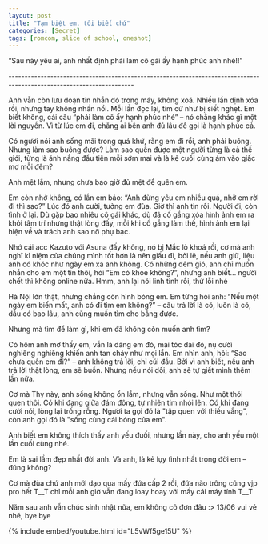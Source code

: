 ```yaml
---
layout: post
title: "Tạm biệt em, tôi biết chứ"
categories: [Secret]
tags: [romcom, slice of school, oneshot]
---
```


“Sau này yêu ai, anh nhất định phải làm cô gái ấy hạnh phúc anh nhé!!”

\---------------------------------------------------------------------------------------------------------------------

Anh vẫn còn lưu đoạn tin nhắn đó trong máy, không xoá. Nhiều lần định xóa rồi, nhưng tay không nhấn nổi. Mỗi lần đọc lại, tim cứ như bị siết nghẹt. Em biết không, cái câu “phải làm cô ấy hạnh phúc nhé” – nó chẳng khác gì một lời nguyền. Vì từ lúc em đi, chẳng ai bên anh đủ lâu để gọi là hạnh phúc cả.

Có người nói anh sống mãi trong quá khứ, rằng em đi rồi, anh phải buông. Nhưng làm sao buông được? Làm sao quên được một người từng là cả thế giới, từng là ánh nắng đầu tiên mỗi sớm mai và là kẻ cuối cùng ám vào giấc mơ mỗi đêm?

Anh mệt lắm, nhưng chưa bao giờ đủ mệt để quên em.

Em còn nhớ không, có lần em bảo: “Anh đừng yêu em nhiều quá, nhỡ em rời đi thì sao?”
Lúc đó anh cười, tưởng em đùa. Giờ thì anh tin rồi. Người đi, còn tình ở lại. Dù gặp bao nhiêu cô gái khác, dù đã cố gắng xóa hình ảnh em ra khỏi tâm trí nhưng thật lòng đấy, mỗi khi cố gắng làm thế, hình ảnh em lại hiện về và trách anh sao nỡ phụ bạc.

Nhớ cái acc Kazuto với Asuna đấy không, nó bị Mắc lỏ khoá rồi, cơ mà anh nghĩ kỉ niệm của chúng mình tốt hơn là nên giấu đi, bởi lẽ, nếu anh giữ, liệu anh có khóc như ngày em xa anh không. Có những đêm gió, anh chỉ muốn nhắn cho em một tin thôi, hỏi “Em có khỏe không?”, nhưng anh biết... người chết thì không online nữa. Hmm, anh lại nói linh tinh rồi, thứ lỗi nhé

Hà Nội lớn thật, nhưng chẳng còn hình bóng em. Em từng hỏi anh: “Nếu một ngày em biến mất, anh có đi tìm em không?” – câu trả lời là có, luôn là có, dẫu có bao lâu, anh cũng muốn tìm cho bằng được.

Nhưng mà tìm để làm gì, khi em đã không còn muốn anh tìm?

Có hôm anh mơ thấy em, vẫn là dáng em đó, mái tóc dài đó, nụ cười nghiêng nghiêng khiến anh tan chảy như mọi lần. Em nhìn anh, hỏi: “Sao chưa quên em đi?” – anh không trả lời, chỉ cúi đầu. Bởi vì anh biết, nếu anh trả lời thật lòng, em sẽ buồn. Nhưng nếu nói dối, anh sẽ tự giết mình thêm lần nữa.

Cơ mà Thy này, anh sống không ổn lắm, nhưng vẫn sống. Như một thói quen thôi. Có khi đang giữa đám đông, tự nhiên tim nhói lên. Có khi đang cười nói, lòng lại trống rỗng. Người ta gọi đó là "tập quen với thiếu vắng", còn anh gọi đó là "sống cùng cái bóng của em".

Anh biết em không thích thấy anh yếu đuối, nhưng lần này, cho anh yếu một lần cuối cùng nhé.

Em là sai lầm đẹp nhất đời anh. Và anh, là kẻ lụy tình nhất trong đời em – đúng không?

Cơ mà đùa chứ anh mới dạo qua mấy đứa cấp 2 rồi, đứa nào trông cũng vjp pro hết T__T chỉ mỗi anh giờ vẫn đang loay hoay với mấy cái máy tính T__T

Năm sau anh vẫn chúc sinh nhật nữa, em không cô đơn đâu :> 13/06 vui vẻ nhé, bye bye

{% include embed/youtube.html id="L5vWf5ge15U" %}
